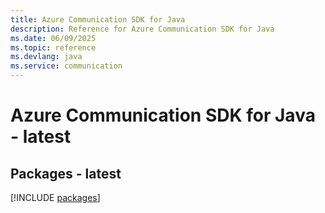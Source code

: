 ```yaml
---
title: Azure Communication SDK for Java
description: Reference for Azure Communication SDK for Java
ms.date: 06/09/2025
ms.topic: reference
ms.devlang: java
ms.service: communication
---
```

# Azure Communication SDK for Java - latest
## Packages - latest
[!INCLUDE [packages](communication-index.md)]